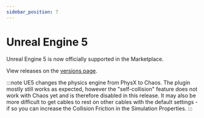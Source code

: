 ```yaml
---
sidebar_position: 7
---
```


# Unreal Engine 5

Unreal Engine 5 is now officially supported in the Marketplace.

View releases on the [versions page](/info/versions).

:::note
UE5 changes the physics engine from PhysX to Chaos. The plugin mostly still works as expected, however the "self-collision" feature does not work with Chaos yet and is therefore disabled in this release.
It may also be more difficult to get cables to rest on other cables with the default settings - if so you can increase the Collision Friction in the Simulation Properties.
:::